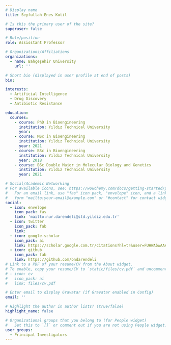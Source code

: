 ```yaml
---
# Display name
title: Seyfullah Enes Kotil

# Is this the primary user of the site?
superuser: false

# Role/position
role: Assisstant Professor

# Organizations/Affiliations
organizations:
  - name: Bahçeşehir University
    url: ''

# Short bio (displayed in user profile at end of posts)
bio: 

interests:
  - Artificial Intelligence
  - Drug Discovery
  - Antibiotic Resistance

education:
  courses:
    - course: PhD in Bioengineering
      institution: Yıldız Technical University
      year: 
    - course: MSc in Bioengineering
      institution: Yıldız Technical University
      year: 2021
    - course: BSc in Bioengineering
      institution: Yıldız Technical University
      year: 2018
    - course: BSc Double Major in Molecular Biology and Genetics
      institution: Yıldız Technical University
      year: 2021

# Social/Academic Networking
# For available icons, see: https://wowchemy.com/docs/getting-started/page-builder/#icons
#   For an email link, use "fas" icon pack, "envelope" icon, and a link in the
#   form "mailto:your-email@example.com" or "#contact" for contact widget.
social:
  - icon: envelope
    icon_pack: fas
    link: 'mailto:nur.darendeli@std.yildiz.edu.tr'
  - icon: twitter
    icon_pack: fab
    link: 
  - icon: google-scholar
    icon_pack: ai
    link: https://scholar.google.com.tr/citations?hl=tr&user=FUHWAbwAAAAJ
  - icon: github
    icon_pack: fab
    link: https://github.com/bndarendeli
# Link to a PDF of your resume/CV from the About widget.
# To enable, copy your resume/CV to `static/files/cv.pdf` and uncomment the lines below.
# - icon: cv
#   icon_pack: ai
#   link: files/cv.pdf

# Enter email to display Gravatar (if Gravatar enabled in Config)
email: ''

# Highlight the author in author lists? (true/false)
highlight_name: false

# Organizational groups that you belong to (for People widget)
#   Set this to `[]` or comment out if you are not using People widget.
user_groups:
  - Principal Investigators
---
```



